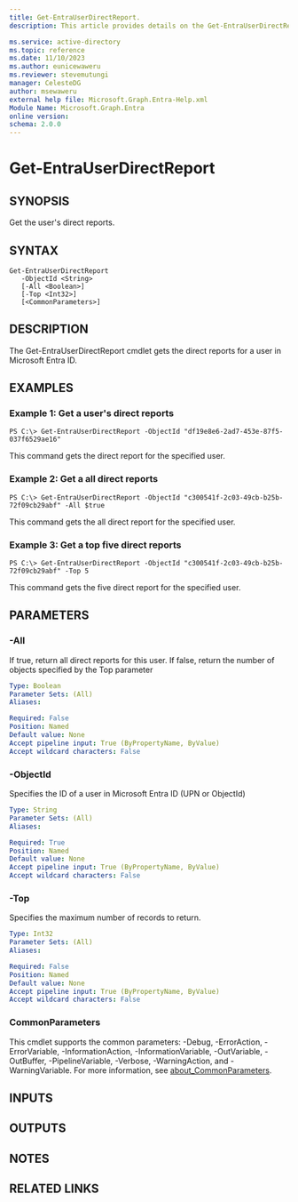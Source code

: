 ```yaml
---
title: Get-EntraUserDirectReport.
description: This article provides details on the Get-EntraUserDirectReport command.

ms.service: active-directory
ms.topic: reference
ms.date: 11/10/2023
ms.author: eunicewaweru
ms.reviewer: stevemutungi
manager: CelesteDG
author: msewaweru
external help file: Microsoft.Graph.Entra-Help.xml
Module Name: Microsoft.Graph.Entra
online version:
schema: 2.0.0
---
```


# Get-EntraUserDirectReport

## SYNOPSIS
Get the user's direct reports.

## SYNTAX

```
Get-EntraUserDirectReport 
   -ObjectId <String> 
   [-All <Boolean>] 
   [-Top <Int32>] 
   [<CommonParameters>]
```

## DESCRIPTION
The Get-EntraUserDirectReport cmdlet gets the direct reports for a user in Microsoft Entra ID.

## EXAMPLES

### Example 1: Get a user's direct reports
```
PS C:\> Get-EntraUserDirectReport -ObjectId "df19e8e6-2ad7-453e-87f5-037f6529ae16"
```

This command gets the direct report for the specified user.

### Example 2: Get a all direct reports
```
PS C:\> Get-EntraUserDirectReport -ObjectId "c300541f-2c03-49cb-b25b-72f09cb29abf" -All $true
```

This command gets the all direct report for the specified user.

### Example 3: Get a top five direct reports
```
PS C:\> Get-EntraUserDirectReport -ObjectId "c300541f-2c03-49cb-b25b-72f09cb29abf" -Top 5
```

This command gets the five direct report for the specified user.

## PARAMETERS

### -All
If true, return all direct reports for this user.
If false, return the number of objects specified by the Top parameter

```yaml
Type: Boolean
Parameter Sets: (All)
Aliases:

Required: False
Position: Named
Default value: None
Accept pipeline input: True (ByPropertyName, ByValue)
Accept wildcard characters: False
```

### -ObjectId
Specifies the ID of a user in Microsoft Entra ID (UPN or ObjectId)

```yaml
Type: String
Parameter Sets: (All)
Aliases:

Required: True
Position: Named
Default value: None
Accept pipeline input: True (ByPropertyName, ByValue)
Accept wildcard characters: False
```

### -Top
Specifies the maximum number of records to return.

```yaml
Type: Int32
Parameter Sets: (All)
Aliases:

Required: False
Position: Named
Default value: None
Accept pipeline input: True (ByPropertyName, ByValue)
Accept wildcard characters: False
```

### CommonParameters
This cmdlet supports the common parameters: -Debug, -ErrorAction, -ErrorVariable, -InformationAction, -InformationVariable, -OutVariable, -OutBuffer, -PipelineVariable, -Verbose, -WarningAction, and -WarningVariable. For more information, see [about_CommonParameters](http://go.microsoft.com/fwlink/?LinkID=113216).

## INPUTS

## OUTPUTS

## NOTES

## RELATED LINKS

